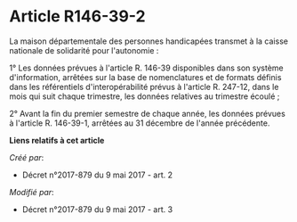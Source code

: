 # Article R146-39-2

La maison départementale des personnes handicapées transmet à la caisse nationale de solidarité pour l'autonomie :

1° Les données prévues à l'article R. 146-39 disponibles dans son système d'information, arrêtées sur la base de
nomenclatures et de formats définis dans les référentiels d'interopérabilité prévus à l'article R. 247-12, dans le mois qui
suit chaque trimestre, les données relatives au trimestre écoulé ;

2° Avant la fin du premier semestre de chaque année, les données prévues à l'article R. 146-39-1, arrêtées au 31 décembre de
l'année précédente.

**Liens relatifs à cet article**

_Créé par_:

  - Décret n°2017-879 du 9 mai 2017 - art. 2

_Modifié par_:

  - Décret n°2017-879 du 9 mai 2017 - art. 3
